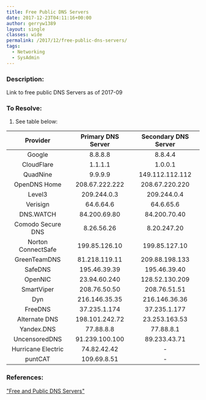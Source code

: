 ```yaml
---
title: Free Public DNS Servers
date: 2017-12-23T04:11:16+00:00
author: gerryw1389
layout: single
classes: wide
permalink: /2017/12/free-public-dns-servers/
tags:
  - Networking
  - SysAdmin
---
```

<!--more-->

### Description:

Link to free public DNS Servers as of 2017-09

### To Resolve:

1. See table below:

|Provider| 	Primary DNS Server |Secondary DNS Server|
|:---:|:---:|:---:|
|Google|8.8.8.8|8.8.4.4|
|CloudFlare|1.1.1.1|1.0.0.1|
|QuadNine|9.9.9.9|149.112.112.112|
|OpenDNS Home|208.67.222.222|208.67.220.220|
|Level3|209.244.0.3|209.244.0.4|
|Verisign|64.6.64.6|64.6.65.6|
|DNS.WATCH|84.200.69.80|84.200.70.40|
|Comodo Secure DNS|8.26.56.26|8.20.247.20|
|Norton ConnectSafe|199.85.126.10|199.85.127.10|
|GreenTeamDNS|81.218.119.11|209.88.198.133|
|SafeDNS|195.46.39.39|195.46.39.40|
|OpenNIC|23.94.60.240|128.52.130.209|
|SmartViper|208.76.50.50|208.76.51.51|
|Dyn|216.146.35.35|216.146.36.36|
|FreeDNS|37.235.1.174|37.235.1.177|
|Alternate DNS|198.101.242.72|23.253.163.53|
|Yandex.DNS|77.88.8.8|77.88.8.1|
|UncensoredDNS|91.239.100.100|89.233.43.71|
|Hurricane Electric|74.82.42.42 |-|
|puntCAT|109.69.8.51 |-|


### References:

["Free and Public DNS Servers"](https://www.lifewire.com/free-and-public-dns-servers-2626062)  



